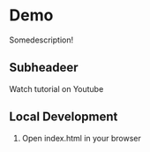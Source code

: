# Demo

Somedescription!

## Subheadeer

Watch tutorial on Youtube

## Local Development


1. Open index.html in your browser
